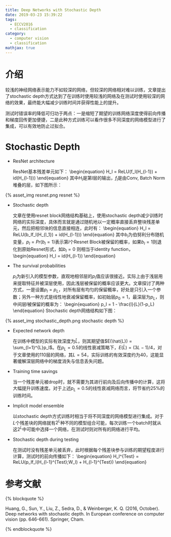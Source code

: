 ```yaml
---
title: Deep Networks with Stochastic Depth
date: 2019-03-23 15:39:22
tags:
  - ECCV2016
  - classification
category:
  - computer vision
  - classification
mathjax: true
---
```


# 介绍
较浅的神经网络表示能力不如较深的网络，但较深的网络相对难以训练，文章提出了stochastic depth方式达到了在训练时使用较浅的网络及在测试时使用较深的网络的效果，最终能大幅减少训练时间并获得性能上的提升。

测试时错误率的降低可归功于两点：一是缩短了期望的训练网络深度使得前向传播和梯度回传更加便捷，二是此种方式训练可以看作很多不同深度的网络模型进行了集成，可以有效地防止过拟合。

# Stochastic Depth

* ResNet architecture

    ResNet基本残差单元如下：
\begin{equation}
    H_l = ReLU(f_l(H_{l-1}) + id(H_{l-1}))
\end{equation}
    其中$H_l$是第l层的输出，$f_l$是由Conv, Batch Norm堆叠的层，如下图所示：

{% asset_img resnet.png resnet %}

* Stochastic depth

    文章在使用resnet block网络结构基础上，使用stochastic depth减少训练时网络的实际深度，具体而言就是通过随机地以一定概率直接丢弃整块残差单元，然后把相邻块的信息直接相连，此时有：
\begin{equation}
    H_l = ReLU(b_lf_l(H_{l_1}) + id(H_{l-1}))
\end{equation}
    其中$b_l$为伯努利分布随机变量，$p_l = Pr(b_l=1)$表示第$l$个Resnet Block被保留的概率，如果$b_l = 1$则退化到原始Resnet形式，如$b_l = 0$ 则相当于identity function， 
\begin{equation}
    H_l = id(H_{l-1})
\end{equation}

* The survival probabilities

    $p_l$为新引入的模型参数，直观地相邻层的$p_l$值应该很接近。实际上由于浅层用来提取特征并被深层使用，因此浅层被保留的概率应该更大。文章探讨了两种方式，一是设置$p_l = p_L$，对所有层有均匀的保留概率，好处是只引入一个参数；另外一种方式是线性地衰减保留概率，如初始层$p_0 = 1$，最深层为$p_L$，则中间层$l$被保留的概率为：
\begin{equation}
    p_l = 1 - \frac{l}{L}(1-p_L)
\end{equation}
    Stochastic depth网络结构如下图：

{% asset_img stochastic_depth.png stochastic depth %}

* Expected network depth

    在训练中模型的实际有效深度为$\hat{L}$，则其期望值$E(\hat{L}) = \sum_{l=1}^{L}p_l$。在$p_L = 0.5$的线性衰减策略下，$E(\hat{L}) = (3L-1)/4$，对于文章使用的110层的网络，其$L=54$，实际训练的有效深度约为40，这能显著缓解深层网络中的梯度消失与信息丢失问题。

* Training time savings

    当一个残差单元被drop时，就不需要为其进行前向及后向传播中的计算，这将大幅提升训练速度。对于上述$p_L=0.5$的线性衰减网络而言，将节省约25%的训练时间。

* Implicit model ensemble
    
    以stochastic depth方式训练时相当于将不同深度的网络模型进行集成。对于$L$个残差块的网络就有$2^L$种不同的模型组合可能，每次训练一个batch时就从这$2^L$中可能中选择一个网络，在测试时则对所有的网络进行平均。

* Stochastic depth during testing
    
    在测试时没有残差单元被丢弃，此时根据每个残差块参与训练的期望程度进行计算，测试时的前向传播如下：
\begin{equation}
    H_l^{Test} = ReLU(p_lf_l(H_{l-1}^{Test};W_l) + H_{l-1}^{Test})
\end{equation}


# 参考文献
{% blockquote %}

Huang, G., Sun, Y., Liu, Z., Sedra, D., & Weinberger, K. Q. (2016, October). Deep networks with stochastic depth. In European conference on computer vision (pp. 646-661). Springer, Cham.

{% endblockquote %}
